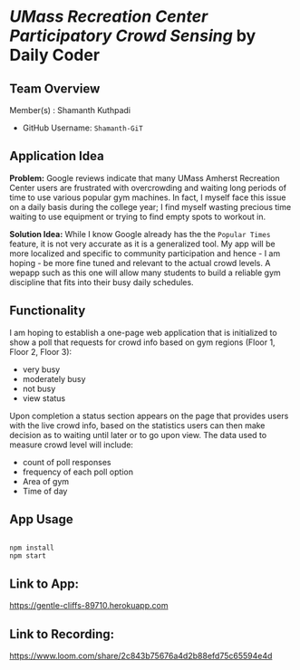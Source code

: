 # *UMass Recreation Center Participatory Crowd Sensing* by Daily Coder

## Team Overview
Member(s) : Shamanth Kuthpadi
- GitHub Username: `Shamanth-GiT`

## Application Idea
**Problem:**
Google reviews indicate that many UMass Amherst Recreation Center users are frustrated with overcrowding and waiting long periods of time to use various popular gym machines. In fact, I myself face this issue on a daily basis during the college year; I find myself wasting precious time waiting to use equipment or trying to find empty spots to workout in.

**Solution Idea:**
While I know Google already has the the `Popular Times` feature, it is not very accurate as it is a generalized tool. My app will be more localized and specific to community participation and hence - I am hoping - be more fine tuned and relevant to the actual crowd levels. A wepapp such as this one will allow many students to build a reliable gym discipline that fits into their busy daily schedules.

## Functionality
I am hoping to establish a one-page web application that is initialized to show a poll that requests for crowd info based on gym regions (Floor 1, Floor 2, Floor 3):
- very busy 
- moderately busy
- not busy
- view status

Upon completion a status section appears on the page that provides users with the live crowd info, based on the statistics users can then make decision as to waiting until later or to go upon view.
The data used to measure crowd level will include:
- count of poll responses
- frequency of each poll option
- Area of gym
- Time of day

## App Usage
```

npm install
npm start
```

## Link to App:
https://gentle-cliffs-89710.herokuapp.com

## Link to Recording:
https://www.loom.com/share/2c843b75676a4d2b88efd75c65594e4d
